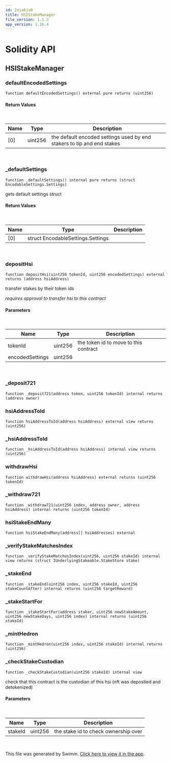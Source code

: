 ```yaml
---
id: 2xia6ju0
title: HSIStakeManager
file_version: 1.1.3
app_version: 1.16.4
---
```


# Solidity API

## HSIStakeManager

### defaultEncodedSettings

```
function defaultEncodedSettings() external pure returns (uint256)
```

#### Return Values

<br/>

|Name |Type   |Description                                                           |
|-----|-------|----------------------------------------------------------------------|
|\[0\]|uint256|the default encoded settings used by end stakers to tip and end stakes|

<br/>

### \_defaultSettings

```
function _defaultSettings() internal pure returns (struct EncodableSettings.Settings)
```

gets default settings struct

#### Return Values

<br/>

|Name |Type                             |Description|
|-----|---------------------------------|-----------|
|\[0\]|struct EncodableSettings.Settings|<br/>      |

<br/>

### depositHsi

```
function depositHsi(uint256 tokenId, uint256 encodedSettings) external returns (address hsiAddress)
```

transfer stakes by their token ids

_requires approval to transfer hsi to this contract_

#### Parameters

<br/>

|Name           |Type   |Description                          |
|---------------|-------|-------------------------------------|
|tokenId        |uint256|the token id to move to this contract|
|encodedSettings|uint256|<br/>                                |

<br/>

### \_deposit721

```
function _deposit721(address token, uint256 tokenId) internal returns (address owner)
```

### hsiAddressToId

```
function hsiAddressToId(address hsiAddress) external view returns (uint256)
```

### \_hsiAddressToId

```
function _hsiAddressToId(address hsiAddress) internal view returns (uint256)
```

### withdrawHsi

```
function withdrawHsi(address hsiAddress) external returns (uint256 tokenId)
```

### \_withdraw721

```
function _withdraw721(uint256 index, address owner, address hsiAddress) internal returns (uint256 tokenId)
```

### hsiStakeEndMany

```
function hsiStakeEndMany(address[] hsiAddresses) external
```

### \_verifyStakeMatchesIndex

```
function _verifyStakeMatchesIndex(uint256, uint256 stakeId) internal view returns (struct IUnderlyingStakeable.StakeStore stake)
```

### \_stakeEnd

```
function _stakeEnd(uint256 index, uint256 stakeId, uint256 stakeCountAfter) internal returns (uint256 targetReward)
```

### \_stakeStartFor

```
function _stakeStartFor(address staker, uint256 newStakeAmount, uint256 newStakeDays, uint256 index) internal returns (uint256 stakeId)
```

### \_mintHedron

```
function _mintHedron(uint256 index, uint256 stakeId) internal returns (uint256)
```

### \_checkStakeCustodian

```
function _checkStakeCustodian(uint256 stakeId) internal view
```

check that this contract is the custodian of this hsi (nft was depostied and detokenized)

#### Parameters

<br/>

|Name   |Type   |Description                         |
|-------|-------|------------------------------------|
|stakeId|uint256|the stake id to check ownership over|

<br/>

This file was generated by Swimm. [Click here to view it in the app](https://app.swimm.io/repos/Z2l0aHViJTNBJTNBc3Rha2UtbWFuYWdlciUzQSUzQWhleHBheS1kYXk=/docs/2xia6ju0).
